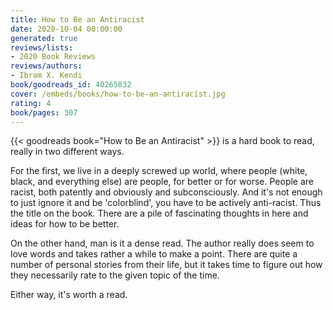 ```yaml
---
title: How to Be an Antiracist
date: 2020-10-04 00:00:00
generated: true
reviews/lists:
- 2020 Book Reviews
reviews/authors:
- Ibram X. Kendi
book/goodreads_id: 40265832
cover: /embeds/books/how-to-be-an-antiracist.jpg
rating: 4
book/pages: 307
---
```

{{< goodreads book="How to Be an Antiracist" >}} is a hard book to read, really in two different ways.  

For the first, we live in a deeply screwed up world, where people (white, black, and everything else) are people, for better or for worse. People are racist, both patently and obviously and subconsciously. And it's not enough to just ignore it and be 'colorblind', you have to be actively anti-racist. Thus the title on the book. There are a pile of fascinating thoughts in here and ideas for how to be better.  

<!--more-->

On the other hand, man is it a dense read. The author really does seem to love words and takes rather a while to make a point. There are quite a number of personal stories from their life, but it takes time to figure out how they necessarily rate to the given topic of the time.  

Either way, it's worth a read.